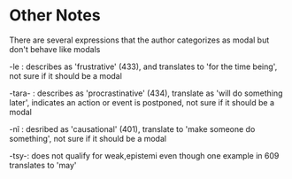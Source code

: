 # Other Notes

There are several expressions that the author categorizes as modal but don't behave like modals

-le  : describes as 'frustrative' (433), and translates to 'for the time being', not sure if it should be a modal

-tara- : describes as 'procrastinative' (434), translate as 'will do something later', indicates an action or event is postponed, not sure if it should be a modal

-nĩ : desribed as 'causational' (401), translate to 'make someone do something', not sure if it should be a modal

-tsy-: does not qualify for weak,epistemi even though one example in 609 translates to 'may'
